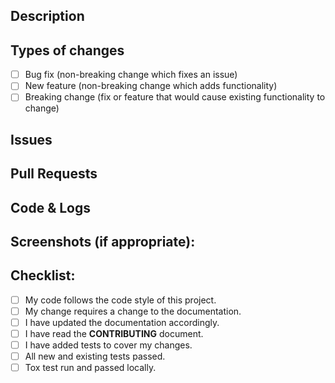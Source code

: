 ## Description
<!--- Describe your changes -->

## Types of changes
<!--- What types of changes does your code introduce? Put an `x` in all the boxes that apply: -->
- [ ] Bug fix (non-breaking change which fixes an issue)
- [ ] New feature (non-breaking change which adds functionality)
- [ ] Breaking change (fix or feature that would cause existing functionality to change)

## Issues
<!-- List all issues that your change addresses ex( - home-assistant/home-assistant/issues/3745 ) -->

## Pull Requests
<!-- List related pull requests here ex ( - home-assistant/home-assistant/pull/108 ) -->

## Code & Logs
<!-- You can add 'logger:' to your configuration to produce a log -->
<!-- Please surround your code or logs with ``` or use http://hastebin.com for longer code -->

## Screenshots (if appropriate):

## Checklist:
<!--- Go over all the following points, and put an `x` in all the boxes that apply. -->
<!--- If you're unsure about any of these, don't hesitate to ask. We're here to help! -->
- [ ] My code follows the code style of this project.
- [ ] My change requires a change to the documentation.
- [ ] I have updated the documentation accordingly.
- [ ] I have read the **CONTRIBUTING** document.
- [ ] I have added tests to cover my changes.
- [ ] All new and existing tests passed.
- [ ] Tox test run and passed locally.
